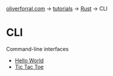 [oliverforral.com](../../..) -> [tutorials](../..) -> [Rust](..) -> CLI

# CLI

Command-line interfaces

- [Hello World](hello-world)
- [Tic Tac Toe](tic-tac-toe)

